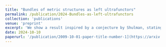 ```yaml
---
title: "Bundles of metric structures as left ultrafunctors"
permalink: /publication/2024-Bundles-as-left-ultrafunctors
collection: 'publications'
venue: 'preprint'
excerpt: 'We show a result inspired by a conjecture by Shulman, stating that Lurie\'s ultracategories are colax algebras for a pseudomonad on the category of categories'
date: 2024-10-10
paperurl: '/publication/2009-10-01-paper-title-number-1](https://arxiv.org/abs/2406.11076'
---
```



